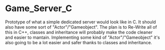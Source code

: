 # Game_Server_C
Prototype of what a simple dedicated server would look like in C. 
It should also have some sort of "Actor"/"Gameobject".
The plan is to Re-Write all of this in C++, classes and inheritance will probably make the code cleaner and easier to mantain. 
Implementing some kind of "Actor"/"Gameobject" it's also going to be a lot easier and safer thanks to classes and inheritance.
